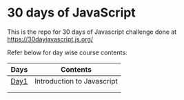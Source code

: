 # 30 days of JavaScript
This is the repo for 30 days of Javascript challenge done at https://30dayjavascript.js.org/

Refer below for day wise course contents:

| Days       | Contents           | 
| :-------------: |:-------------:| 
| [Day1](https://github.com/sumanmathad/30daysofJavaScript/tree/main/day1)    | Introduction to Javascript | 
|       |     | 
|  |    | 
